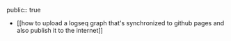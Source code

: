 public:: true

- [[how to upload a logseq graph that's synchronized to github pages and also publish it to the internet]]